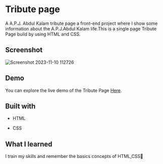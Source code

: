 
# Tribute page
A A.P.J. Abdul Kalam tribute page a front-end project where I show some information about the A.P.J.Abdul Kalam life.This is a single page Tribute Page build by using HTML and CSS.

## Screenshot
![Screenshot 2023-11-10 112726](https://github.com/Vandana915/TributePage/assets/124566666/891d154a-81db-4e34-9b86-9f4c8df348ae)


## Demo
You can explore the live demo of the Tribute Page [Here]( https://vandana915.github.io/TributePage/).


##  Built with
* HTML
+ CSS


## What I learned
I train my skills and remember the basics concepts of HTML,CSS🙂
